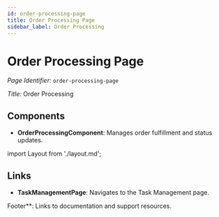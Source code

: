 ```yaml
---
id: order-processing-page
title: Order Processing Page
sidebar_label: Order Processing
---
```


# Order Processing Page

*Page Identifier:* `order-processing-page`

*Title:* Order Processing

## Components
- **OrderProcessingComponent**: Manages order fulfillment and status updates.

import Layout from './layout.md';

## Links
- **TaskManagementPage**: Navigates to the Task Management page.

<Layout />

Footer**: Links to documentation and support resources.

